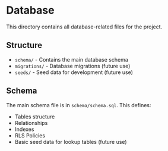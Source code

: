 # Database

This directory contains all database-related files for the project.

## Structure

- `schema/` - Contains the main database schema
- `migrations/` - Database migrations (future use)
- `seeds/` - Seed data for development (future use)

## Schema

The main schema file is in `schema/schema.sql`. This defines:
- Tables structure
- Relationships
- Indexes
- RLS Policies
- Basic seed data for lookup tables (future use)